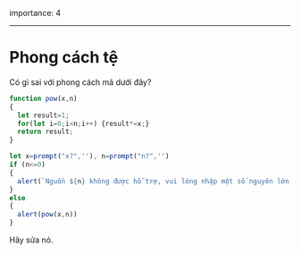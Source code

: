 importance: 4

---

# Phong cách tệ

Có gì sai với phong cách mã dưới đây?

```js no-beautify
function pow(x,n)
{
  let result=1;
  for(let i=0;i<n;i++) {result*=x;}
  return result;
}

let x=prompt("x?",''), n=prompt("n?",'')
if (n<=0)
{
  alert(`Nguồn ${n} không được hỗ trợ, vui lòng nhập một số nguyên lớn hơn 0`);
}
else
{
  alert(pow(x,n))
}
```

Hãy sửa nó.
